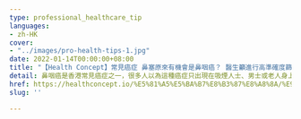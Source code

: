 ```yaml
---
type: professional_healthcare_tip
languages:
- zh-HK
cover:
- "../images/pro-health-tips-1.jpg"
date: 2022-01-14T00:00:00+08:00
title: "【Health Concept】常見癌症 鼻塞原來有機會是鼻咽癌？ 醫生籲進行高準確度篩查"
detail: 鼻咽癌是香港常見癌症之一，很多人以為這種癌症只出現在吸煙人士、男士或老人身上，但事實上無論有沒有吸煙習慣，男女老幼也有機會患上。
href: https://healthconcept.io/%E5%81%A5%E5%BA%B7%E8%B3%87%E8%A8%8A/%E9%86%AB%E7%94%9F%E7%B1%B2%E9%80%B2%E8%A1%8C%E9%AB%98%E6%BA%96%E7%A2%BA%E5%BA%A6%E9%BC%BB%E5%92%BD%E7%99%8C%E7%AF%A9%E6%9F%A5
slug: ''

---
```

